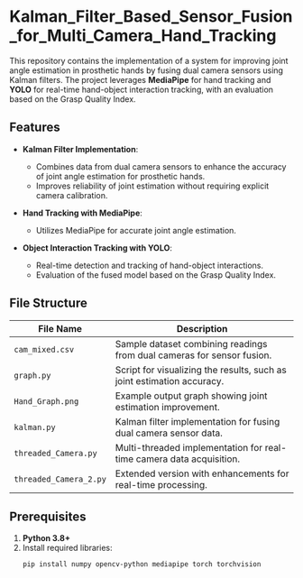 # Kalman_Filter_Based_Sensor_Fusion_for_Multi_Camera_Hand_Tracking

This repository contains the implementation of a system for improving joint angle estimation in prosthetic hands by fusing dual camera sensors using Kalman filters. The project leverages **MediaPipe** for hand tracking and **YOLO** for real-time hand-object interaction tracking, with an evaluation based on the Grasp Quality Index.

## Features
- **Kalman Filter Implementation**: 
  - Combines data from dual camera sensors to enhance the accuracy of joint angle estimation for prosthetic hands.
  - Improves reliability of joint estimation without requiring explicit camera calibration.

- **Hand Tracking with MediaPipe**: 
  - Utilizes MediaPipe for accurate joint angle estimation.

- **Object Interaction Tracking with YOLO**:
  - Real-time detection and tracking of hand-object interactions.
  - Evaluation of the fused model based on the Grasp Quality Index.

## File Structure

| File Name               | Description                                                                 |
|-------------------------|-----------------------------------------------------------------------------|
| `cam_mixed.csv`         | Sample dataset combining readings from dual cameras for sensor fusion.     |
| `graph.py`              | Script for visualizing the results, such as joint estimation accuracy.     |
| `Hand_Graph.png`        | Example output graph showing joint estimation improvement.                 |
| `kalman.py`             | Kalman filter implementation for fusing dual camera sensor data.          |
| `threaded_Camera.py`    | Multi-threaded implementation for real-time camera data acquisition.       |
| `threaded_Camera_2.py`  | Extended version with enhancements for real-time processing.               |

## Prerequisites

1. **Python 3.8+**
2. Install required libraries:
   ```bash
   pip install numpy opencv-python mediapipe torch torchvision
